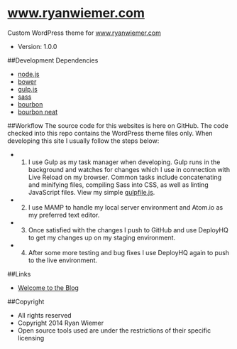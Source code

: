 www.ryanwiemer.com
==
Custom WordPress theme for www.ryanwiemer.com
- Version: 1.0.0

##Development Dependencies
- [node.js](http://nodejs.org/)
- [bower](http://bower.io/)
- [gulp.js](http://gulpjs.com/)
- [sass](http://sass-lang.com/)
- [bourbon](http://bourbon.io/)
- [bourbon neat](http://neat.bourbon.io/)

##Workflow
The source code for this websites is here on GitHub. The code checked into this repo contains the WordPress theme files only. When developing this site I usually follow the steps below:
- 1. I use Gulp as my task manager when developing. Gulp runs in the background and watches for changes which I use in connection with Live Reload on my browser. Common tasks include concatenating and minifying files, compiling Sass into CSS, as well as linting JavaScript files. View my simple [gulpfile.js](https://github.com/ryanwiemer/rw/blob/master/gulpfile.js).
- 2. I use MAMP to handle my local server environment and Atom.io as my preferred text editor.  
- 3. Once satisfied with the changes I push to GitHub and use DeployHQ to get my changes up on my staging environment.
- 4. After some more testing and bug fixes I use DeployHQ again to push to the live environment.

##Links
- [Welcome to the Blog](http://ryanwiemer.com/blog/welcome-blog/)

##Copyright
- All rights reserved
- Copyright 2014 Ryan Wiemer
- Open source tools used are under the restrictions of their specific licensing
